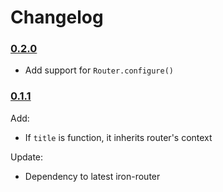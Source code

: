 Changelog
======

### [0.2.0](https://github.com/VeliovGroup/Meteor-iron-router-title/releases/tag/v0.2.0)

 - Add support for `Router.configure()`

### [0.1.1](https://github.com/VeliovGroup/Meteor-iron-router-title/releases/tag/v0.1.1)

Add:
 - If `title` is function, it inherits router's context

Update:
 - Dependency to latest iron-router